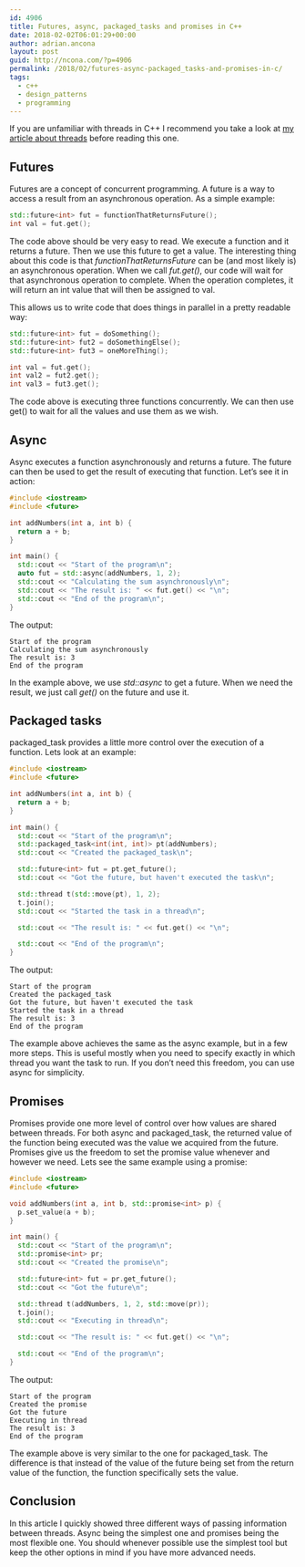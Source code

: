 ```yaml
---
id: 4906
title: Futures, async, packaged_tasks and promises in C++
date: 2018-02-02T06:01:29+00:00
author: adrian.ancona
layout: post
guid: http://ncona.com/?p=4906
permalink: /2018/02/futures-async-packaged_tasks-and-promises-in-c/
tags:
  - c++
  - design_patterns
  - programming
---
```

If you are unfamiliar with threads in C++ I recommend you take a look at [my article about threads](https://ncona.com/2018/01/introduction-to-c-threads/) before reading this one.

## Futures

Futures are a concept of concurrent programming. A future is a way to access a result from an asynchronous operation. As a simple example:

```cpp
std::future<int> fut = functionThatReturnsFuture();
int val = fut.get();
```

The code above should be very easy to read. We execute a function and it returns a future. Then we use this future to get a value. The interesting thing about this code is that _functionThatReturnsFuture_ can be (and most likely is) an asynchronous operation. When we call _fut.get()_, our code will wait for that asynchronous operation to complete. When the operation completes, it will return an int value that will then be assigned to val.

<!--more-->

This allows us to write code that does things in parallel in a pretty readable way:

```cpp
std::future<int> fut = doSomething();
std::future<int> fut2 = doSomethingElse();
std::future<int> fut3 = oneMoreThing();

int val = fut.get();
int val2 = fut2.get();
int val3 = fut3.get();
```

The code above is executing three functions concurrently. We can then use get() to wait for all the values and use them as we wish.

## Async

Async executes a function asynchronously and returns a future. The future can then be used to get the result of executing that function. Let&#8217;s see it in action:

```cpp
#include <iostream>
#include <future>

int addNumbers(int a, int b) {
  return a + b;
}

int main() {
  std::cout << "Start of the program\n";
  auto fut = std::async(addNumbers, 1, 2);
  std::cout << "Calculating the sum asynchronously\n";
  std::cout << "The result is: " << fut.get() << "\n";
  std::cout << "End of the program\n";
}
```

The output:

```
Start of the program
Calculating the sum asynchronously
The result is: 3
End of the program
```

In the example above, we use _std::async_ to get a future. When we need the result, we just call _get()_ on the future and use it.

## Packaged tasks

packaged_task provides a little more control over the execution of a function. Lets look at an example:

```cpp
#include <iostream>
#include <future>

int addNumbers(int a, int b) {
  return a + b;
}

int main() {
  std::cout << "Start of the program\n";
  std::packaged_task<int(int, int)> pt(addNumbers);
  std::cout << "Created the packaged_task\n";

  std::future<int> fut = pt.get_future();
  std::cout << "Got the future, but haven't executed the task\n";

  std::thread t(std::move(pt), 1, 2);
  t.join();
  std::cout << "Started the task in a thread\n";

  std::cout << "The result is: " << fut.get() << "\n";

  std::cout << "End of the program\n";
}
```

The output:

```
Start of the program
Created the packaged_task
Got the future, but haven't executed the task
Started the task in a thread
The result is: 3
End of the program
```

The example above achieves the same as the async example, but in a few more steps. This is useful mostly when you need to specify exactly in which thread you want the task to run. If you don&#8217;t need this freedom, you can use async for simplicity.

## Promises

Promises provide one more level of control over how values are shared between threads. For both async and packaged_task, the returned value of the function being executed was the value we acquired from the future. Promises give us the freedom to set the promise value whenever and however we need. Lets see the same example using a promise:

```cpp
#include <iostream>
#include <future>

void addNumbers(int a, int b, std::promise<int> p) {
  p.set_value(a + b);
}

int main() {
  std::cout << "Start of the program\n";
  std::promise<int> pr;
  std::cout << "Created the promise\n";

  std::future<int> fut = pr.get_future();
  std::cout << "Got the future\n";

  std::thread t(addNumbers, 1, 2, std::move(pr));
  t.join();
  std::cout << "Executing in thread\n";

  std::cout << "The result is: " << fut.get() << "\n";

  std::cout << "End of the program\n";
}
```

The output:

```
Start of the program
Created the promise
Got the future
Executing in thread
The result is: 3
End of the program
```

The example above is very similar to the one for packaged_task. The difference is that instead of the value of the future being set from the return value of the function, the function specifically sets the value.

## Conclusion

In this article I quickly showed three different ways of passing information between threads. Async being the simplest one and promises being the most flexible one. You should whenever possible use the simplest tool but keep the other options in mind if you have more advanced needs.
